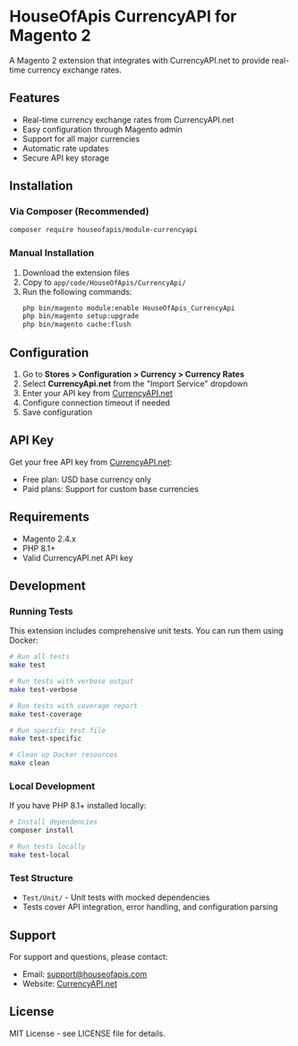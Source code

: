 # HouseOfApis CurrencyAPI for Magento 2

A Magento 2 extension that integrates with CurrencyAPI.net to provide real-time currency exchange rates.

## Features

- Real-time currency exchange rates from CurrencyAPI.net
- Easy configuration through Magento admin
- Support for all major currencies
- Automatic rate updates
- Secure API key storage

## Installation

### Via Composer (Recommended)

```bash
composer require houseofapis/module-currencyapi
```

### Manual Installation

1. Download the extension files
2. Copy to `app/code/HouseOfApis/CurrencyApi/`
3. Run the following commands:
   ```bash
   php bin/magento module:enable HouseOfApis_CurrencyApi
   php bin/magento setup:upgrade
   php bin/magento cache:flush
   ```

## Configuration

1. Go to **Stores > Configuration > Currency > Currency Rates**
2. Select **CurrencyApi.net** from the "Import Service" dropdown
3. Enter your API key from [CurrencyAPI.net](https://currencyapi.net)
4. Configure connection timeout if needed
5. Save configuration

## API Key

Get your free API key from [CurrencyAPI.net](https://currencyapi.net):
- Free plan: USD base currency only
- Paid plans: Support for custom base currencies

## Requirements

- Magento 2.4.x
- PHP 8.1+
- Valid CurrencyAPI.net API key

## Development

### Running Tests

This extension includes comprehensive unit tests. You can run them using Docker:

```bash
# Run all tests
make test

# Run tests with verbose output
make test-verbose

# Run tests with coverage report
make test-coverage

# Run specific test file
make test-specific

# Clean up Docker resources
make clean
```

### Local Development

If you have PHP 8.1+ installed locally:

```bash
# Install dependencies
composer install

# Run tests locally
make test-local
```

### Test Structure

- `Test/Unit/` - Unit tests with mocked dependencies
- Tests cover API integration, error handling, and configuration parsing

## Support

For support and questions, please contact:
- Email: support@houseofapis.com
- Website: [CurrencyAPI.net](https://currencyapi.net)

## License

MIT License - see LICENSE file for details.
